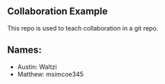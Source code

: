 

## Collaboration Example

This repo is used to teach collaboration in a git repo.

## Names:
- Austin: Waltzi
- Matthew: msimcoe345
